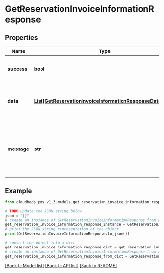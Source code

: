 # GetReservationInvoiceInformationResponse


## Properties

Name | Type | Description | Notes
------------ | ------------- | ------------- | -------------
**success** | **bool** | Returns if the request could be completed | [optional] 
**data** | [**List[GetReservationInvoiceInformationResponseDataInner]**](GetReservationInvoiceInformationResponseDataInner.md) | Details for the rooms assigned on the selected date | [optional] 
**message** | **str** | To be used in case any error occurs (if success &#x3D; false). If success &#x3D; true, it does not exist. | [optional] 

## Example

```python
from cloudbeds_pms_v1_3.models.get_reservation_invoice_information_response import GetReservationInvoiceInformationResponse

# TODO update the JSON string below
json = "{}"
# create an instance of GetReservationInvoiceInformationResponse from a JSON string
get_reservation_invoice_information_response_instance = GetReservationInvoiceInformationResponse.from_json(json)
# print the JSON string representation of the object
print(GetReservationInvoiceInformationResponse.to_json())

# convert the object into a dict
get_reservation_invoice_information_response_dict = get_reservation_invoice_information_response_instance.to_dict()
# create an instance of GetReservationInvoiceInformationResponse from a dict
get_reservation_invoice_information_response_from_dict = GetReservationInvoiceInformationResponse.from_dict(get_reservation_invoice_information_response_dict)
```
[[Back to Model list]](../README.md#documentation-for-models) [[Back to API list]](../README.md#documentation-for-api-endpoints) [[Back to README]](../README.md)


